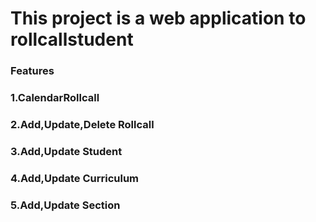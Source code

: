 # This project is a web application to rollcallstudent

### Features

### 1.CalendarRollcall

### 2.Add,Update,Delete Rollcall

### 3.Add,Update Student

### 4.Add,Update Curriculum

### 5.Add,Update Section
